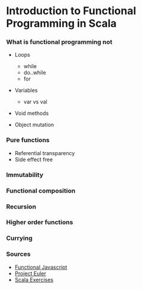 # Introduction to Functional Programming in Scala

### What is functional programming not

* Loops
  * while
  * do..while
  * for 

* Variables
  * var vs val
  
* Void methods
* Object mutation

### Pure functions

* Referential transparency
* Side effect free

### Immutability

### Functional composition

### Recursion

### Higher order functions

### Currying

### Sources

* [Functional Javascript](https://opensource.com/article/17/6/functional-javascript)
* [Project Euler](https://projecteuler.net)
* [Scala Exercises](www.scala-exercises.org)